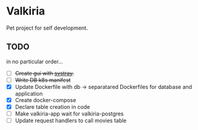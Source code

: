 # Valkiria

Pet project for self development.

## TODO

in no particular order...

- [ ] ~~Create gui with [systray](https://pkg.go.dev/github.com/getlantern/systray@v1.2.2#section-readme).~~
- [ ] ~~Write DB k8s manifest~~
- [x] Update Dockerfile with db → separatared Dockerfiles for database and application
- [x] Create docker-compose
- [x] Declare table creation in code
- [ ] Make valkiria-app wait for valkiria-postgres
- [ ] Update request handlers to call movies table
